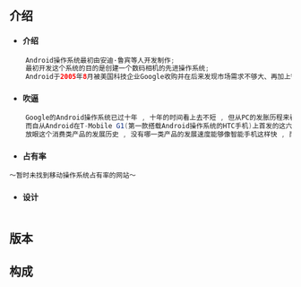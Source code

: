 ## 介绍

* #### 介绍

```java
    Android操作系统最初由安迪·鲁宾等人开发制作;
    最初开发这个系统的目的是创建一个数码相机的先进操作系统;
    Android于2005年8月被美国科技企业Google收购并在后来发现市场需求不够大、再加上智能手机市场快速成长,于是Android就被改造为一款面向智能手机的操作系统;
```

* #### 吹逼

```java
    Google的Android操作系统已过十年 , 十年的时间看上去不短 , 但从PC的发胀历程来看 , 这不过是转瞬之间.
    而自从Android在T-Mobile G1(第一款搭载Android操作系统的HTC手机)上首发的这六年里 , 这款操作系统所经历的改动幅度之大令人称奇.
    放眼这个消费类产品的发展历史 , 没有哪一类产品的发展速度能够像智能手机这样快 , 而Android一直就处于这场演变的正中心.
```

* #### 占有率

```java
～暂时未找到移动操作系统占有率的网站～
```

* #### 设计

```java

```

## 版本

## 构成



